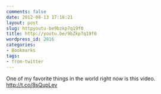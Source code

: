 ```yaml
---
comments: false
date: 2012-08-13 17:16:21
layout: post
slug: httpyoutu-be9bzkp7q19f0
title: http://youtu.be/9bZkp7q19f0
wordpress_id: 2816
categories:
- Bookmarks
tags:
- from-twitter
---
```


One of my favorite things in the world right now is this video. http://t.co/8sQupLev
